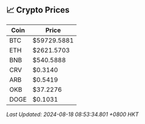 ## 📈 Crypto Prices

| Coin | Price |
| ---- | ----- |
| BTC | $59729.5881 |
| ETH | $2621.5703 |
| BNB | $540.5888 |
| CRV | $0.3140 |
| ARB | $0.5419 |
| OKB | $37.2276 |
| DOGE | $0.1031 |

_Last Updated: 2024-08-18 08:53:34.801 +0800 HKT_